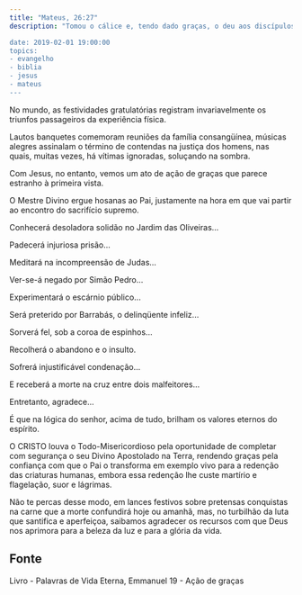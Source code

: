 ```yaml
---
title: "Mateus, 26:27"
description: "Tomou o cálice e, tendo dado graças, o deu aos discípulos, dizendo: Bebei dele todos”.

date: 2019-02-01 19:00:00
topics: 
- evangelho
- biblia
- jesus
- mateus
---
```


No mundo, as festividades gratulatórias registram invariavelmente os triunfos
passageiros da experiência física.

Lautos banquetes comemoram reuniões da família consangüínea, músicas alegres
assinalam o término de contendas na justiça dos homens, nas quais, muitas vezes, há
vítimas ignoradas, soluçando na sombra.

Com Jesus, no entanto, vemos um ato de ação de graças que parece estranho à
primeira vista.

O Mestre Divino ergue hosanas ao Pai, justamente na hora em que vai partir ao
encontro do sacrifício supremo.

Conhecerá desoladora solidão no Jardim das Oliveiras...

Padecerá injuriosa prisão...

Meditará na incompreensão de Judas...

Ver-se-á negado por Simão Pedro...

Experimentará o escárnio público...

Será preterido por Barrabás, o delinqüente infeliz...

Sorverá fel, sob a coroa de espinhos...

Recolherá o abandono e o insulto.

Sofrerá injustificável condenação...

E receberá a morte na cruz entre dois malfeitores...

Entretanto, agradece...

É que na lógica do senhor, acima de tudo, brilham os valores eternos do espírito.

O CRISTO louva o Todo-Misericordioso pela oportunidade de completar com
segurança o seu Divino Apostolado na Terra, rendendo graças pela confiança com que o
Pai o transforma em exemplo vivo para a redenção das criaturas humanas, embora essa
redenção lhe custe martírio e flagelação, suor e lágrimas.

Não te percas desse modo, em lances festivos sobre pretensas conquistas na carne
que a morte confundirá hoje ou amanhã, mas, no turbilhão da luta que santifica e
aperfeiçoa, saibamos agradecer os recursos com que Deus nos aprimora para a beleza
da luz e para a glória da vida.



## Fonte
Livro - Palavras de Vida Eterna, Emmanuel
19 - Ação de graças

